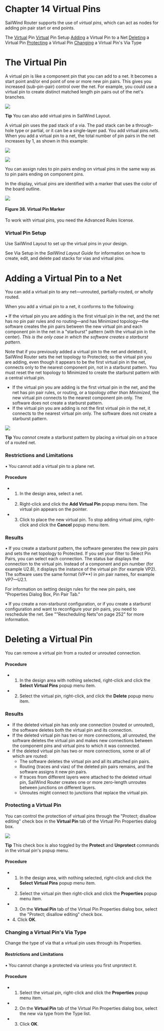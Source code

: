# **Chapter 14 Virtual Pins**

SailWind Router supports the use of *virtual pins*, which can act as nodes for adding pin pair start or end points.

The [Virtual](#page-0-0) Pin [Virtual](#page-2-0) Pin Setup [Adding](#page-2-1) a Virtual Pin to a Net [Deleting](#page-3-0) a Virtual Pin [Protecting](#page-4-0) a Virtual Pin [Changing](#page-4-1) a Virtual Pin's Via Type

# <span id="page-0-0"></span>**The Virtual Pin**

A virtual pin is like a component pin that you can add to a net. It becomes a start point and/or end point of one or more new pin pairs. This gives you increased (sub-pin-pair) control over the net. For example, you could use a virtual pin to create distinct matched length pin pairs out of the net's branches.

![](_page_0_Picture_5.jpeg)

**Tip** You can also add virtual pins in SailWind Layout.

A virtual pin uses the pad stack of a via. The pad stack can be a through-hole type or partial, or it can be a single-layer pad. You add virtual pins *nets*. When you add a virtual pin to a net, the total number of pin pairs in the net increases by 1, as shown in this example:

![](_page_1_Figure_2.jpeg)

![](_page_1_Figure_4.jpeg)

You can assign rules to pin pairs ending on virtual pins in the same way as to pin pairs ending on component pins.

In the display, virtual pins are identified with a marker that uses the color of the board outline.

![](_page_1_Figure_7.jpeg)

#### **Figure 38. Virtual Pin Marker**

<span id="page-2-0"></span>To work with virtual pins, you need the Advanced Rules license.

### **Virtual Pin Setup**

Use SailWind Layout to set up the virtual pins in your design.

See Via Setup in the *SailWind Layout Guide* for information on how to create, edit, and delete pad stacks for vias and virtual pins.

# <span id="page-2-1"></span>**Adding a Virtual Pin to a Net**

You can add a virtual pin to any net—unrouted, partially-routed, or wholly routed.

When you add a virtual pin to a net, it conforms to the following:

• If the virtual pin you are adding is the first virtual pin in the net, and the net has no pin pair rules and no routing—and has Minimized topology—the software creates the pin pairs between the new virtual pin and each component pin in the net in a "starburst" pattern (with the virtual pin in the center). *This is the only case in which the software creates a starburst pattern.*

Note that if you previously added a virtual pin to the net and deleted it, SailWind Router sets the net topology to Protected; so the virtual pin you are adding, even though it appears to be the first virtual pin in the net, connects only to the nearest component pin, not in a starburst pattern. You must reset the net topology to Minimized to create the starburst pattern with a central virtual pin.

- If the virtual pin you are adding is the first virtual pin in the net, and the net has pin pair rules, or routing, or a topology *other than Minimized*, the new virtual pin connects to the nearest component pin only. The software does not create a starburst pattern.
- If the virtual pin you are adding is not the first virtual pin in the net, it connects to the nearest virtual pin only. The software does not create a starburst pattern.

![](_page_2_Picture_12.jpeg)

**Tip** You *cannot* create a starburst pattern by placing a virtual pin on a trace of a routed net.

### **Restrictions and Limitations**

• You cannot add a virtual pin to a plane net.

#### **Procedure**

- 1. In the design area, select a net.
- 2. Right-click and click the **Add Virtual Pin** popup menu item. The virtual pin appears on the pointer.
- 3. Click to place the new virtual pin. To stop adding virtual pins, right-click and click the **Cancel** popup menu item.

### **Results**

• If you create a starburst pattern, the software generates the new pin pairs and sets the net topology to Protected. If you set your filter to Select Pin Pairs, you can select each connection. The status bar displays the connection to the virtual pin. Instead of a component and pin number (for example U2.8), it displays the instance of the virtual pin (for example VP2). The software uses the same format (VP*<number>*) in pin pair names, for example VP7—U2.1.

For information on setting design rules for the new pin pairs, see "Properties Dialog Box, Pin Pair Tab."

• If you create a non-starburst configuration, or if you create a starburst configuration and want to reconfigure your pin pairs, you need to reschedule the net. See ""Rescheduling Nets"on page 252" for more information.

# <span id="page-3-0"></span>**Deleting a Virtual Pin**

You can remove a virtual pin from a routed or unrouted connection.

#### **Procedure**

- 1. In the design area with nothing selected, right-click and click the **Select Virtual Pins** popup menu item.
- 2. Select the virtual pin, right-click, and click the **Delete** popup menu item.

### **Results**

- If the deleted virtual pin has only one connection (routed or unrouted), the software deletes both the virtual pin and its connection.
- If the deleted virtual pin has two or more connections, all unrouted, the software deletes the virtual pin and makes new connections between the component pins and virtual pins to which it was connected.
- If the deleted virtual pin has two or more connections, some or all of which are routed:
	- The software deletes the virtual pin and all its attached pin pairs.
	- Routing (traces and vias) of the deleted pin pairs remains, and the software assigns it new pin pairs.
	- If traces from different layers were attached to the deleted virtual pin, SailWind Router creates one or more zero-length unroutes between junctions on different layers.
	- Unroutes might connect to junctions that replace the virtual pin.

### <span id="page-4-0"></span>**Protecting a Virtual Pin**

You can control the protection of virtual pins through the "Protect; disallow editing" check box in the **Virtual Pin** tab of the Virtual Pin Properties dialog box.

![](_page_4_Picture_3.jpeg)

**Tip** This check box is also toggled by the **Protect** and **Unprotect** commands in the virtual pin's popup menu.

#### **Procedure**

- 1. In the design area, with nothing selected, right-click and click the **Select Virtual Pins** popup menu item.
- 2. Select the virtual pin then right-click and click the **Properties** popup menu item.
- 3. On the **Virtual Pin** tab of the Virtual Pin Properties dialog box, select the "Protect; disallow editing" check box.
- <span id="page-4-1"></span>4. Click **OK**.

### **Changing a Virtual Pin's Via Type**

Change the type of via that a virtual pin uses through its Properties.

#### **Restrictions and Limitations**

• You cannot change a protected via unless you first unprotect it.

#### **Procedure**

- 1. Select the virtual pin, right-click and click the **Properties** popup menu item.
- 2. On the **Virtual Pin** tab of the Virtual Pin Properties dialog box, select the new via type from the Type list.
- 3. Click **OK**.
